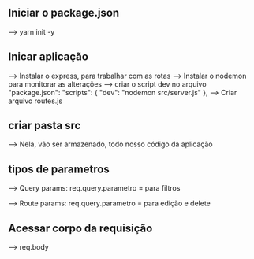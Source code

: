 ## Iniciar o package.json

--> yarn init -y

## Inicar aplicação

--> Instalar o express, para trabalhar com as rotas
--> Instalar o nodemon para monitorar as alterações
--> criar o script dev no arquivo "package.json":
"scripts": {
"dev": "nodemon src/server.js"
},
--> Criar arquivo routes.js

## criar pasta src

--> Nela, vão ser armazenado, todo nosso código da aplicação

## tipos de parametros

--> Query params: req.query.parametro = para filtros

--> Route params: req.query.parametro = para edição e delete

## Acessar corpo da requisição

--> req.body

